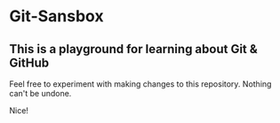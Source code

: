 # Git-Sansbox
## This is a playground for learning about Git &amp; GitHub

Feel free to experiment with making changes to this repository. Nothing can't be undone.

Nice!
